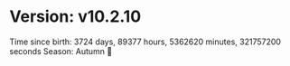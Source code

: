# Version: v10.2.10
Time since birth: 3724 days, 89377 hours, 5362620 minutes, 321757200 seconds
Season: Autumn 🍁
